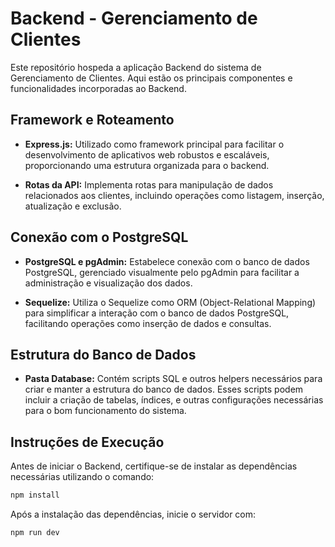 # Backend - Gerenciamento de Clientes

Este repositório hospeda a aplicação Backend do sistema de Gerenciamento de Clientes. Aqui estão os principais componentes e funcionalidades incorporadas ao Backend.

## Framework e Roteamento

- **Express.js:** Utilizado como framework principal para facilitar o desenvolvimento de aplicativos web robustos e escaláveis, proporcionando uma estrutura organizada para o backend.

- **Rotas da API:** Implementa rotas para manipulação de dados relacionados aos clientes, incluindo operações como listagem, inserção, atualização e exclusão.

## Conexão com o PostgreSQL

- **PostgreSQL e pgAdmin:** Estabelece conexão com o banco de dados PostgreSQL, gerenciado visualmente pelo pgAdmin para facilitar a administração e visualização dos dados.

- **Sequelize:** Utiliza o Sequelize como ORM (Object-Relational Mapping) para simplificar a interação com o banco de dados PostgreSQL, facilitando operações como inserção de dados e consultas.

## Estrutura do Banco de Dados

- **Pasta Database:** Contém scripts SQL e outros helpers necessários para criar e manter a estrutura do banco de dados. Esses scripts podem incluir a criação de tabelas, índices, e outras configurações necessárias para o bom funcionamento do sistema.

## Instruções de Execução

Antes de iniciar o Backend, certifique-se de instalar as dependências necessárias utilizando o comando:

```bash
npm install
```

Após a instalação das dependências, inicie o servidor com:

```bash
npm run dev
```
